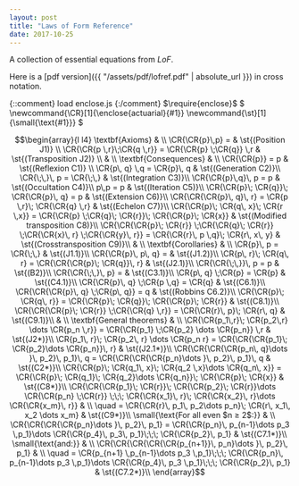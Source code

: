```yaml
---
layout: post
title: "Laws of Form Reference"
date: 2017-10-25
---
```

A collection of essential equations from _LoF_.
<!--more-->

Here is a [pdf version]({{ "/assets/pdf/lofref.pdf" | absolute_url }}) 
in cross notation.

{::comment} load enclose.js {:/comment}
$\require{enclose}$
$
\newcommand{\CR}[1]{\enclose{actuarial}{#1}}
\newcommand{\st}[1]{\small\{\text{#1}}}
$

$$\begin{array}{l l4}
\textbf{Axioms} & \\
\CR{\CR{p}\,p} =    & \st{(Position J1)} \\
\CR{\CR{p \,r}\;\CR{q \,r}} = \CR{\CR{p} \;\CR{q}} \,r & \st{(Transposition J2)} \\
 & \\
\textbf{Consequences} & \\
\CR{\CR{p}} = p 	  	& \st{(Reflexion C1)} \\
\CR{p\, q} \,q = \CR{p}\, q & \st{(Generation C2)}\\
\CR{\;\,}\, p = \CR{\;\,} & \st{(Integration C3)}\\
\CR{\CR{p}\,q}\, p = p & \st{(Occultation C4)}\\
p\,p = p & \st{(Iteration C5)}\\
\CR{\CR{p}\; \CR{q}}\; \CR{\CR{p}\, q} = p & \st{(Extension C6)}\\
\CR{\CR{\CR{p}\, q}\, r} = \CR{p \,r}\; \CR{\CR{q} \,r} & \st{(Echelon C7)}\\
\CR{\CR{p}\; \CR{q\, x}\; \CR{r \,x}} 
 = \CR{\CR{p} \;\CR{q}\; \CR{r}}\; \CR{\CR{p}\; \CR{x}} & \st{(Modified transposition C8)}\\
\CR{\CR{\CR{p}\; \CR{r}} \;\CR{\CR{q}\; \CR{r}} \;\CR{\CR{x}\, r} \;\CR{\CR{y}\, r}} 
= \CR{\CR{r}\, p \,q}\; \CR{r\, x\, y} & \st{(Crosstransposition C9)}\\
 & \\
\textbf{Corollaries} & \\
\CR{p}\, p = \CR{\;\,} & \st{(J1.1)}\\
\CR{\CR{p}\, p\, q} = & \st{(J1.2)}\\
\CR{p\, r}\; \CR{q\, r} = \CR{\CR{\CR{p}\; \CR{q}}\, r} & \st{(J2.1)}\\
\CR{\CR{\;\,}}\, p = p & \st{(B2)}\\
\CR{\CR{\;\,}\, p} = & \st{(C3.1)}\\
\CR{p\, q} \;\CR{p} = \CR{p} & \st{(C4.1)}\\
\CR{\CR{p}\, q} \;\CR{p \,q} = \CR{q} & \st{(C6.1)}\\
\CR{\CR{\CR{p}\, q} \;\CR{p\, q}} = q & \st{(Robbins C6.2)}\\
\CR{\CR{p}\; \CR{q\, r}} = \CR{\CR{p}\; \CR{q}}\; \CR{\CR{p}\; \CR{r}} & \st{(C8.1)}\\
\CR{\CR{\CR{p}\; \CR{r}} \;\CR{\CR{q} \,r}} = \CR{\CR{r}\, p}\; \CR{r\, q} & \st{(C9.1)}\\
 & \\
\textbf{General theorems} & \\
\CR{\CR{p_1\,r}\; \CR{p_2\,r} \dots \CR{p_n \,r}} = \CR{\CR{p_1} \;\CR{p_2} \dots \CR{p_n}} \,r & \st{(J2*)}\\
\CR{p_1\, r}\; \CR{p_2\, r} \dots \CR{p_n r} = \CR{\CR{\CR{p_1}\; \CR{p_2}\dots \CR{p_n}}\, r} & \st{(J2.1*)}\\
\CR{\CR{\CR{\CR{p_n\, q}\dots }\, p_2}\, p_1}\, q = \CR{\CR{\CR{\CR{p_n}\dots }\, p_2}\, p_1}\, q & \st{(C2*)}\\
\CR{\CR{p}\; \CR{q_1\, x}\; \CR{q_2 \,x}\dots \CR{q_n\, x}} = \CR{\CR{p}\; \CR{q_1}\; \CR{q_2}\dots \CR{q_n}}\; \CR{\CR{p}\; \CR{x}} & \st{(C8*)}\\
\CR{\CR{\CR{p_1}\; \CR{r}}\; \CR{\CR{p_2}\; \CR{r}}\dots \CR{\CR{p_n} \;\CR{r}} \;\;\; \CR{\CR{x_1}\, r}\; \CR{\CR{x_2}\, r}\dots \CR{\CR{x_m}\, r}} & \\
\quad = \CR{\CR{r}\, p_1\, p_2\dots p_n}\; \CR{r\, x_1\, x_2 \dots x_m} & \st{(C9*)}\\
\small{\text{For all even $n ≥ 2$:}} & \\
 \CR{\CR{\CR{\CR{p_n}\dots }\, p_2}\, p_1} = \CR{\CR{p_n}\, p_{n-1}\dots p_3 \,p_1}\dots \CR{\CR{p_4}\, p_3\, p_1}\;\;\; \CR{\CR{p_2}\, p_1} & \st{(C7.1*)}\\
\small{\text{and:}} & \\ 
\CR{\CR{\CR{\CR{\CR{p_{n+1}}\, p_n}\dots }\, p_2}\, p_1} & \\
\quad = \CR{p_{n+1} \,p_{n-1}\dots p_3 \,p_1}\;\;\; \CR{\CR{p_n}\, p_{n-1}\dots p_3 \,p_1}\dots \CR{\CR{p_4}\, p_3 \,p_1}\;\;\; \CR{\CR{p_2}\, p_1} & \st{(C7.2*)}\\
\end{array}$$


